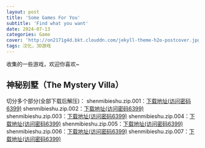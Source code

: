 ```yaml
---
layout: post
title: 'Some Games For You'
subtitle: 'Find what you want'
date: 2024-07-13
categories: Game
cover: 'http://on2171g4d.bkt.clouddn.com/jekyll-theme-h2o-postcover.jpg'
tags: 汉化，3D游戏
---
```


收集的一些游戏，欢迎你喜欢~

## 神秘别墅（The Mystery Villa）
切分多个部分(全部下载后解压)：
shenmibieshu.zip.001：[下载地址(访问密码6399)](https://url67.ctfile.com/f/36174967-1323006857-fd8ad5?p=6399)
shenmibieshu.zip.002：[下载地址(访问密码6399)](https://url67.ctfile.com/f/36174967-1323009896-666353?p=6399)
shenmibieshu.zip.003：[下载地址(访问密码6399)](https://url67.ctfile.com/f/36174967-1323143642-dd6f81?p=6399)
shenmibieshu.zip.004：[下载地址(访问密码6399)](https://url67.ctfile.com/f/36174967-1323012821-f46936?p=6399)
shenmibieshu.zip.005：[下载地址(访问密码6399)](https://url67.ctfile.com/f/36174967-1323006857-fd8ad5?p=6399) 
shenmibieshu.zip.006：[下载地址(访问密码6399)](https://url67.ctfile.com/f/36174967-1323146507-4fa5c9?p=6399)
shenmibieshu.zip.007：[下载地址(访问密码6399)](https://url67.ctfile.com/f/36174967-1323148193-1342cc?p=6399) 

